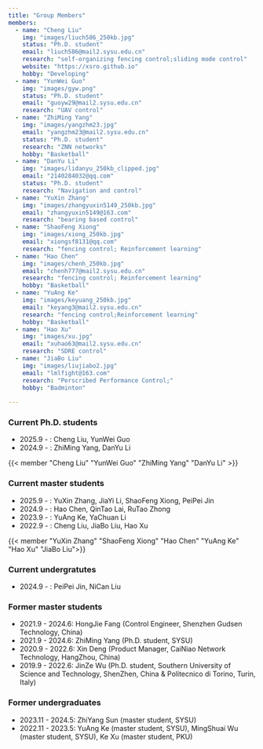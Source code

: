 ```yaml
---
title: "Group Members"
members:
  - name: "Cheng Liu"
    img: "images/liuch586_250kb.jpg"
    status: "Ph.D. student"
    email: "liuch586@mail2.sysu.edu.cn"
    research: "self-organizing fencing control;sliding mode control"
    website: "https://xsro.github.io"
    hobby: "Developing"
  - name: "YunWei Guo"
    img: "images/gyw.png"
    status: "Ph.D. student"
    email: "guoyw29@mail2.sysu.edu.cn"
    research: "UAV control"
  - name: "ZhiMing Yang"
    img: "images/yangzhm23.jpg"
    email: "yangzhm23@mail2.sysu.edu.cn"
    status: "Ph.D. student"
    research: "ZNN networks"
    hobby: "Basketball"
  - name: "DanYu Li"
    img: "images/lidanyu_250kb_clipped.jpg"
    email: "2140284032@qq.com"
    status: "Ph.D. student"
    research: "Navigation and control"
  - name: "YuXin Zhang"
    img: "images/zhangyuxin5149_250kb.jpg"
    email: "zhangyuxin5149@163.com"
    research: "bearing based control"
  - name: "ShaoFeng Xiong"
    img: "images/xiong_250kb.jpg"
    email: "xiongsf8131@qq.com"
    research: "fencing control; Reinforcement learning"
  - name: "Hao Chen"
    img: "images/chenh_250kb.jpg"
    email: "chenh777@mail2.sysu.edu.cn"
    research: "fencing control; Reinforcement learning"
    hobby: "Basketball"
  - name: "YuAng Ke"
    img: "images/keyuang_250kb.jpg"
    email: "keyang3@mail2.sysu.edu.cn"
    research: "fencing control;Reinforcement learning"
    hobby: "Basketball"
  - name: "Hao Xu"
    img: "images/xu.jpg"
    email: "xuhao63@mail2.sysu.edu.cn"
    research: "SDRE control"
  - name: "JiaBo Liu"
    img: "images/liujiabo2.jpg"
    email: "lmlfight@163.com"
    research: "Perscribed Performance Control;"
    hobby: "Badminton"
    
---
```


### Current Ph.D. students

- 2025.9 - : Cheng Liu, YunWei Guo
- 2024.9 - : ZhiMing Yang, DanYu Li

{{< member "Cheng Liu"   "YunWei Guo"  "ZhiMing Yang"  "DanYu Li" >}}

### Current master students

- 2025.9 - : YuXin Zhang, JiaYi Li, ShaoFeng Xiong, PeiPei Jin
- 2024.9 - : Hao Chen, QinTao Lai, RuTao Zhong
- 2023.9 - : YuAng Ke, YaChuan Li
- 2022.9 - : Cheng Liu, JiaBo Liu, Hao Xu

{{< member "YuXin Zhang"  "ShaoFeng Xiong"  "Hao Chen"  "YuAng Ke" "Hao Xu"   "JiaBo Liu">}}


### Current undergratutes

- 2024.9 - : PeiPei Jin, NiCan Liu

### Former master students

- 2021.9 - 2024.6: HongJie Fang (Control Engineer, Shenzhen Gudsen Technology, China)
- 2021.9 - 2024.6: ZhiMing Yang (Ph.D. student, SYSU)
- 2020.9 - 2022.6: Xin Deng (Product Manager, CaiNiao Network Technology, HangZhou, China)
- 2019.9 - 2022.6: JinZe Wu (Ph.D. student, Southern University of Science and Technology, ShenZhen, China & Politecnico di Torino, Turin, Italy)

### Former undergraduates

- 2023.11 - 2024.5: ZhiYang Sun (master student, SYSU)
- 2022.11 - 2023.5: YuAng Ke (master student, SYSU), MingShuai Wu (master student, SYSU), Ke Xu (master student, PKU)
